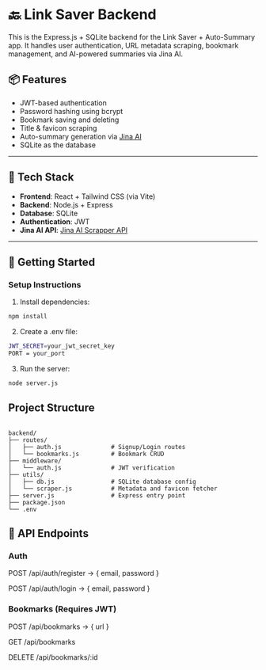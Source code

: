 # 🔙 Link Saver Backend

This is the Express.js + SQLite backend for the Link Saver + Auto-Summary app. It handles user authentication, URL metadata scraping, bookmark management, and AI-powered summaries via Jina AI.


## 📦 Features

- JWT-based authentication  
- Password hashing using bcrypt  
- Bookmark saving and deleting  
- Title & favicon scraping  
- Auto-summary generation via [Jina AI](https://r.jina.ai)  
- SQLite as the database


---

## 🧱 Tech Stack

- **Frontend**: React + Tailwind CSS (via Vite)
- **Backend**: Node.js + Express
- **Database**: SQLite
- **Authentication**: JWT
- **Jina AI API**: [Jina AI Scrapper API](https://r.jina.ai)

---


## 🚀 Getting Started


### Setup Instructions

1. Install dependencies:

```bash
npm install
```
2. Create a .env file:
```bash
JWT_SECRET=your_jwt_secret_key
PORT = your_port
```
3. Run the server:
```bash
node server.js
```

## Project Structure
```

backend/             
├── routes/
│   ├── auth.js              # Signup/Login routes
│   └── bookmarks.js         # Bookmark CRUD
├── middleware/
│   └── auth.js              # JWT verification
├── utils/
│   ├── db.js                # SQLite database config
│   └── scraper.js           # Metadata and favicon fetcher
├── server.js                # Express entry point
├── package.json
└── .env
```

## 🔗 API Endpoints

### Auth
POST /api/auth/register → { email, password }

POST /api/auth/login → { email, password }

### Bookmarks (Requires JWT)
POST /api/bookmarks → { url }

GET /api/bookmarks

DELETE /api/bookmarks/:id
